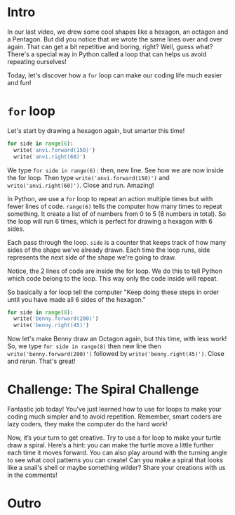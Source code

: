 # Intro

In our last video, we drew some cool shapes like a hexagon, an octagon and a Pentagon. But did you notice that we wrote the same lines over and over again. That can get a bit repetitive and boring, right? Well, guess what? There's a special way in Python called a loop that can helps us avoid repeating ourselves!

Today, let's discover how a `for` loop can make our coding life much easier and fun!


# `for` loop

Let's start by drawing a hexagon again, but smarter this time!

```python codeanim
for side in range(6):
  write('anvi.forward(150)')
  write('anvi.right(60)')   
```

We type `for side in range(6):` then, new line. See how we are now inside the for loop. Then type `write('anvi.forward(150)')` and `write('anvi.right(60)')`. Close and run. Amazing!

In Python, we use a `for` loop to repeat an action multiple times but with fewer lines of code. `range(6)` tells the computer how many times to repeat something. It create a list of of numbers from 0 to 5 (6 numbers in total). So the loop will run 6 times, which is perfect for drawing a hexagon with 6 sides.

Each pass through the loop. `side` is a counter that keeps track of how many sides of the shape we've already drawn. Each time the loop runs, side represents the next side of the shape we're going to draw. 

Notice, the 2 lines of code are inside the for loop. We do this to tell Python which code belong to the loop. This way only the code inside will repeat.

So basically a for loop tell the computer "Keep doing these steps in order until you have made all 6 sides of the hexagon." 

```python codeanim
for side in range(8):
  write('benny.forward(200)')
  write('benny.right(45)')   
```

Now let's make Benny draw an Octagon again, but this time, with less work! So, we type `for side in range(8)` then new line then ` write('benny.forward(200)')` followed by `write('benny.right(45)')`. Close and rerun. That's great!


# Challenge: The Spiral Challenge

Fantastic job today! You've just learned how to use for loops to make your coding much simpler and to avoid repetition. Remember, smart coders are lazy coders, they make the computer do the hard work!

Now, it’s your turn to get creative. Try to use a for loop to make your turtle draw a spiral. 
Here’s a hint: you can make the turtle move a little further each time it moves forward. 
You can also play around with the turning angle to see what cool patterns you can create!
Can you make a spiral that looks like a snail's shell or maybe something wilder? Share your creations with us in the comments!

# Outro